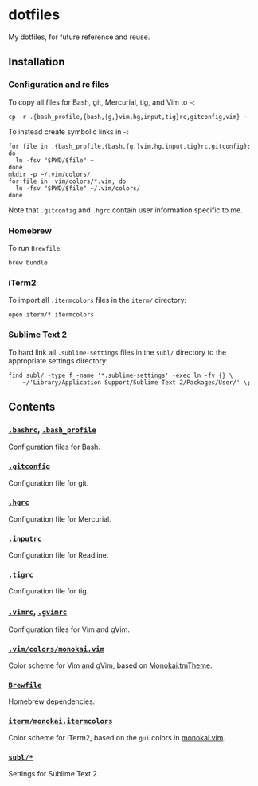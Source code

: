 <!-- Nikita Kouevda -->
<!-- 2014/07/17 -->

# dotfiles

My dotfiles, for future reference and reuse.

## Installation

### Configuration and rc files

To copy all files for Bash, git, Mercurial, tig, and Vim to `~`:

    cp -r .{bash_profile,{bash,{g,}vim,hg,input,tig}rc,gitconfig,vim} ~

To instead create symbolic links in `~`:

    for file in .{bash_profile,{bash,{g,}vim,hg,input,tig}rc,gitconfig}; do
      ln -fsv "$PWD/$file" ~
    done
    mkdir -p ~/.vim/colors/
    for file in .vim/colors/*.vim; do
      ln -fsv "$PWD/$file" ~/.vim/colors/
    done

Note that `.gitconfig` and `.hgrc` contain user information specific to me.

### Homebrew

To run `Brewfile`:

    brew bundle

### iTerm2

To import all `.itermcolors` files in the `iterm/` directory:

    open iterm/*.itermcolors

### Sublime Text 2

To hard link all `.sublime-settings` files in the `subl/` directory to the
appropriate settings directory:

    find subl/ -type f -name '*.sublime-settings' -exec ln -fv {} \
        ~/'Library/Application Support/Sublime Text 2/Packages/User/' \;

## Contents

### [`.bashrc`](.bashrc), [`.bash_profile`](.bash_profile)

Configuration files for Bash.

### [`.gitconfig`](.gitconfig)

Configuration file for git.

### [`.hgrc`](.hgrc)

Configuration file for Mercurial.

### [`.inputrc`](.inputrc)

Configuration file for Readline.

### [`.tigrc`](.tigrc)

Configuration file for tig.

### [`.vimrc`](.vimrc), [`.gvimrc`](.gvimrc)

Configuration files for Vim and gVim.

### [`.vim/colors/monokai.vim`](.vim/colors/monokai.vim)

Color scheme for Vim and gVim, based on
[Monokai.tmTheme](https://github.com/textmate/monokai.tmbundle).

### [`Brewfile`](Brewfile)

Homebrew dependencies.

### [`iterm/monokai.itermcolors`](iterm/monokai.itermcolors)

Color scheme for iTerm2, based on the `gui` colors in
[monokai.vim](.vim/colors/monokai.vim).

### [`subl/*`](subl/)

Settings for Sublime Text 2.
